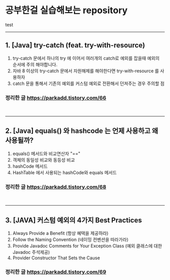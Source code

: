 # 공부한걸 실습해보는 repository

test

<hr>

## 1. [Java] try-catch (feat. try-with-resource)
1. try-catch 문에서 하나의 try 에 이어서 여러개의 catch로 예외를 잡을때 예외의 순서에 주의 해야합니다.
2. 자바 8 이상의 try-catch 문에서 자원해제를 해야한다면 try-with-resource 를 사용하자
3. catch 문을 통해서 기존의 예외를 커스텀 예외로 전환해서 던져주는 경우 주의할 점
### 정리한 글 https://parkadd.tistory.com/66
<br>
<hr>

## 2. [Java] equals() 와 hashcode 는 언제 사용하고 왜 사용될까?
1. equals() 메서드와 비교연산자 "=="
2. 객체의 동일성 비교와 동등성 비교
3. hashCode 메서드
4. HashTable 에서 사용되는 hashCode와 equals 메서드
### 정리한 글 https://parkadd.tistory.com/68
<br>
<hr>

## 3. [JAVA] 커스텀 예외의 4가지 Best Practices
1. Always Provide a Benefit (항상 혜택을 제공하라)
2. Follow the Naming Convention (네이밍 컨벤션을 따라가라)
3. Provide Javadoc Comments for Your Exception Class (예외 클래스에 대한 Javadoc 주석제공)
4. Provider Constructor That Sets the Cause
### 정리한 글 https://parkadd.tistory.com/69
